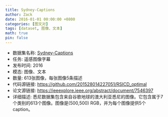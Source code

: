 ```yaml
---
title: Sydney-Captions
author: Zack
date: 2016-01-01 00:00:00 +0800
categories: [图文对]
tags: [dataset, 图像、文本]
math: true
pin: false
---
```

- 数据集名称: [Sydney-Captions](https://github.com/201528014227051/RSICD_optimal)
- 任务: 遥感图像字幕
- 发布时间: 2016
- 模态: 图像、文本
- 数量: 613张图像，每张图像5条描述
- 代码源链接: https://github.com/201528014227051/RSICD_optimal
- 论文源链接: https://ieeexplore.ieee.org/abstract/document/7546397
- 详细描述: 悉尼数据集包含来自谷歌地球的澳大利亚悉尼的图像。它包含属于7个类别的613个图像。图像是(500,500) RGB，并为每个图像提供5个caption。
